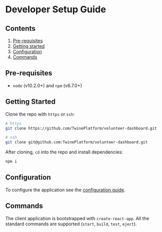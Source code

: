 # Developer Setup Guide

## Contents
1. [Pre-requisites](#prerequisites)
1. [Getting started](#getting-started)
1. [Configuration](#configuration)
1. [Commands](#commands)

## Pre-requisites
* `node` (v10.2.0+) and `npm` (v6.7.0+)

## Getting Started
Clone the repo with `https` or `ssh`:

```sh
# https
git clone https://github.com/TwinePlatform/volunteer-dashboard.git
```

```sh
# ssh
git clone git@github.com:TwinePlatform/volunteer-dashboard.git
```

After cloning, `cd` into the repo and install dependencies:
```sh
npm i
```

## Configuration
To configure the application see the [configuration guide](./config_guide.md).

## Commands
The client application is bootstrapped with `create-react-app`. All the standard commands are supported (`start`, `build`, `test`, `eject`).

